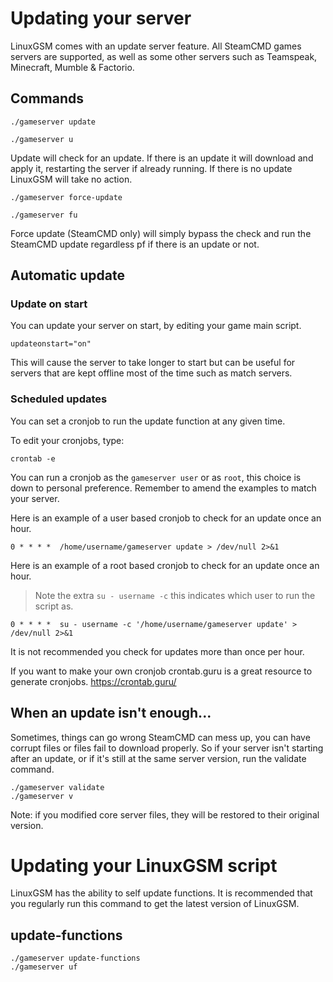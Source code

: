 # Updating your server

LinuxGSM comes with an update server feature. All SteamCMD games servers are supported, as well as some other servers such as Teamspeak, Minecraft, Mumble & Factorio.

## Commands

`./gameserver update`

`./gameserver u`

Update will check for an update. If there is an update it will download and apply it, restarting the server if already running. If there is no update LinuxGSM will take no action.

`./gameserver force-update`

`./gameserver fu`

Force update (SteamCMD only) will simply bypass the check and run the SteamCMD update regardless pf if there is an update or not.

## Automatic update

### Update on start

You can update your server on start, by editing your game main script.

`updateonstart="on"`

This will cause the server to take longer to start but can be useful for servers that are kept offline most of the time such as match servers.

### Scheduled updates

You can set a cronjob to run the update function at any given time.

To edit your cronjobs, type: 

`crontab -e`

You can run a cronjob as the `gameserver user` or as `root`, this choice is down to personal preference. 
Remember to amend the examples to match your server.

Here is an example of a user based cronjob to check for an update once an hour. 

`0 * * * *  /home/username/gameserver update > /dev/null 2>&1`

Here is an example of a root based cronjob to check for an update once an hour. 
> Note the extra `su - username -c` this indicates which user to run the script as. 

`0 * * * *  su - username -c '/home/username/gameserver update' > /dev/null 2>&1`

It is not recommended you check for updates more than once per hour.

If you want to make your own cronjob crontab.guru is a great resource to generate cronjobs.
https://crontab.guru/

## When an update isn't enough...

Sometimes, things can go wrong SteamCMD can mess up, you can have corrupt files or files fail to download properly.
So if your server isn't starting after an update, or if it's still at the same server version, run the validate command.

`./gameserver validate`  
`./gameserver v`

Note: if you modified core server files, they will be restored to their original version.

# Updating your LinuxGSM script
LinuxGSM has the ability to self update functions. It is recommended that you regularly run this command to get the latest version of LinuxGSM.

## update-functions

`./gameserver update-functions`  
`./gameserver uf`
